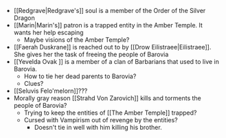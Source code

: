 - [[Redgrave|Redgrave's]] soul is a member of the Order of the Silver Dragon
- [[Marin|Marin's]] patron is a trapped entity in the Amber Temple. It wants her help escaping
	- Maybe visions of the Amber Temple?
- [[Faerah Duskrane]]  is reached out to by [[Drow Eilistraee|Eilistraee]]. She gives her the task of freeing the people of Barovia
- [[Yevelda Ovak ]] is a member of a clan of Barbarians that used to live in Barovia.
	- How to tie her dead parents to Barovia?
	- Clues?
- [[Seluvis Felo'melorn]]???
- Morally gray reason [[Strahd Von Zarovich]] kills and torments the people of Barovia?
	- Trying to keep the entities of [[The Amber Temple]] trapped?
	- Cursed with Vampirism out of revenge by the entities?
		- Doesn't tie in well with him killing his brother.
